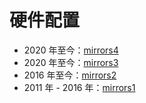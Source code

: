 # 硬件配置

- 2020 年至今：[mirrors4](4/index.md)
- 2020 年至今：[mirrors3](3/index.md)
- 2016 年至今：[mirrors2](2/index.md)
- 2011 年 - 2016 年：[mirrors1](1/index.md)
